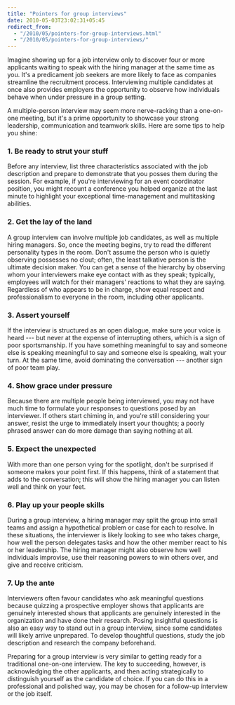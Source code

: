 ```yaml
---
title: "Pointers for group interviews"
date: 2010-05-03T23:02:31+05:45
redirect_from:
  - "/2010/05/pointers-for-group-interviews.html"
  - "/2010/05/pointers-for-group-interviews/"
---
```


Imagine showing up for a job interview only to discover four or more applicants waiting to speak with the hiring manager at the same time as you. It's a predicament job seekers are more likely to face as companies streamline the recruitment process. Interviewing multiple candidates at once also provides employers the opportunity to observe how individuals behave when under pressure in a group setting.

A multiple-person interview may seem more nerve-racking than a one-on-one meeting, but it's a prime opportunity to showcase your strong leadership, communication and teamwork skills. Here are some tips to help you shine:

### 1. Be ready to strut your stuff

Before any interview, list three characteristics associated with the job description and prepare to demonstrate that you posses them during the session. For example, if you're interviewing for an event coordinator position, you might recount a conference you helped organize at the last minute to highlight your exceptional time-management and multitasking abilities.

### 2. Get the lay of the land

A group interview can involve multiple job candidates, as well as multiple hiring managers. So, once the meeting begins, try to read the different personality types in the room. Don't assume the person who is quietly observing possesses no clout; often, the least talkative person is the ultimate decision maker. You can get a sense of the hierarchy by observing whom your interviewers make eye contact with as they speak; typically, employees will watch for their managers' reactions to what they are saying. Regardless of who appears to be in charge, show equal respect and professionalism to everyone in the room, including other applicants.

### 3. Assert yourself

If the interview is structured as an open dialogue, make sure your voice is heard --- but never at the expense of interrupting others, which is a sign of poor sportsmanship. If you have something meaningful to say and someone else is speaking meaningful to say and someone else is speaking, wait your turn. At the same time, avoid dominating the conversation --- another sign of poor team play.

### 4. Show grace under pressure

Because there are multiple people being interviewed, you may not have much time to formulate your responses to questions posed by an interviewer. If others start chiming in, and you're still considering your answer, resist the urge to immediately insert your thoughts; a poorly phrased answer can do more damage than saying nothing at all.

### 5. Expect the unexpected

With more than one person vying for the spotlight, don't be surprised if someone makes your point first. If this happens, think of a statement that adds to the conversation; this will show the hiring manager you can listen well and think on your feet.

### 6. Play up your people skills

During a group interview, a hiring manager may split the group into small teams and assign a hypothetical problem or case for each to resolve. In these situations, the interviewer is likely looking to see who takes charge, how well the person delegates tasks and how the other member react to his or her leadership. The hiring manager might also observe how well individuals improvise, use their reasoning powers to win others over, and give and receive criticism.

### 7. Up the ante

Interviewers often favour candidates who ask meaningful questions because quizzing a prospective employer shows that applicants are genuinely interested shows that applicants are genuinely interested in the organization and have done their research. Posing insightful questions is also an easy way to stand out in a group interview, since some candidates will likely arrive unprepared. To develop thoughtful questions, study the job description and research the company beforehand.

Preparing for a group interview is very similar to getting ready for a traditional one-on-one interview. The key to succeeding, however, is acknowledging the other applicants, and then acting strategically to distinguish yourself as the candidate of choice. If you can do this in a professional and polished way, you may be chosen for a follow-up interview or the job itself.
